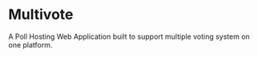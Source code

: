 # Multivote

A Poll Hosting Web Application built to support multiple voting system 
on one platform.

